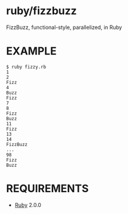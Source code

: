 # ruby/fizzbuzz

FizzBuzz, functional-style, parallelized, in Ruby

# EXAMPLE

```
$ ruby fizzy.rb
1
2
Fizz
4
Buzz
Fizz
7
8
Fizz
Buzz
11
Fizz
13
14
FizzBuzz
...
98
Fizz
Buzz
```

# REQUIREMENTS

* [Ruby](https://www.ruby-lang.org/) 2.0.0
